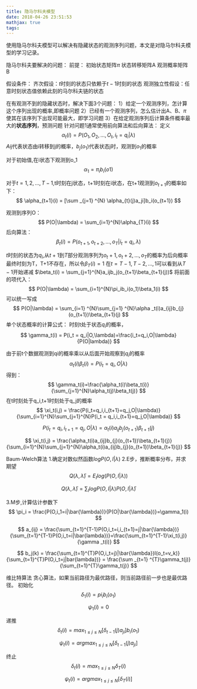 ```yaml
---
title: 隐马尔科夫模型
date: 2018-04-26 23:51:53
mathjax: true
tags:
---
```


使用隐马尔科夫模型可以解决有隐藏状态的观测序列问题，本文是对隐马尔科夫模型的学习记录。

<!-- more -->

隐马尔科夫要解决的问题：
前提：
初始状态矩阵$\pi$
状态转移矩阵A
观测概率矩阵B

假设条件：
齐次假设：$t$时刻的状态只依赖于$t-1$时刻的状态
观测独立性假设：任意时刻状态值依赖此刻的马尔科夫链的状态

在有观测不到的隐藏状态时，解决下面3个问题：
1）给定一个观测序列，怎计算这个序列出现的概率,即概率问题
2）已经有一个观测序列，怎么估计出A、B、$\pi$使其在该序列下出现可能最大，即学习问题
3）在给定观测序列后计算条件概率最大的**状态序列**，预测问题
针对问题1通常使用前向算法和后向算法：
定义
$$
\alpha_t(i) = P(O_1,O_2,...,O_t,i_t=q_i|\lambda)
$$
$A{ij}$代表状态由i转移到j的概率，$b_{j}(o_1)$代表状态j时，观测到$o_1$的概率

对于初始值,在i状态下观测到o_1
$$
\alpha_1 = \pi_ib_i(o1)
$$

对于$t=1,2,...,T-1$,t时刻在j状态，t+1时刻在i状态，在t+1观测到$o_{t+1}$的概率如下：
$$
\alpha_{t+1}(i) = [\sum _{j=1} ^{N} \alpha_{t}(j)a_ji]b_i(o_{t+1})
$$

观测到序列O：
$$
P(O|\lambda) = \sum_{i=1}^{N}\alpha_{T}(i)
$$
后向算法：
$$
\beta_t(i) = P(o_{t+1},o_{t+2},...,o_T|i_t=q_i,\lambda)
$$

$t$时刻的状态为$q_i$,从$t+1$到$T$部分观测序列为$o_t+1,o_t+2,...,o_T$的概率为后向概率
最终时刻为T，T+1不存在，所以令$\beta_T(i) = 1$
在$t = T-1,T-2,...,1$可以看到从$T-1$开始递减
$\beta_t(i) = \sum_{j=1}^{N}a_ijb_j(o_{t+1}\beta_{t+1}(j))$
将前面的项代入：
$$
P(O|\lambda) = \sum_{i=1}^{N}\pi_ib_i(o_1)\beta_1(i)
$$
可以统一写成
$$
P(O|\lambda) = \sum_{i=1} ^{N}\sum_{j=1} ^{N}\alpha _t(i)a_{ij}b_{j}(o_{t+1})\beta_{t+1}(j)
$$
单个状态概率的计算公式：
时刻t处于状态$q_i$的概率，
$$
\gamma_t(i) = P(i_t = q_i|O,\lambda)=\frac{i_t=q_i,O|\lambda}{P(O|lambda)}
$$

由于前t个数据观测到qi的概率乘以从后面开始观察到$q_i$的概率
$$
\alpha_ t(i)\beta _t(i) = P(i_t=q_i,O|\lambda)
$$
得到：
$$
\gamma_t(i)=\frac{\alpha_t(i)\beta_t(i)}{\sum_{j=1}^{N}\alpha_t(j)\beta_t(j)}
$$
在t时刻处于q_i,t+1时刻处于q_j的概率
$$
\xi_t(i,j) = \frac{P(i_t=q_i,i_{t+1}=q_j,O|\lambda)}{\sum_{i=1}^{N}\sum_{j=1}^{N}P(i_t = q_i,i_{t+1}=q_j,O|\lambda)}
$$

$$
P(i_t=q_i,i_{t+1}=q_j,O|\lambda) = \alpha_t(i)a_{ij}b_{j}(o_{t+1})\beta_{t+1}(j)
$$

$$
\xi_t(i,j) = \frac{\alpha_t(i)a_{ij}b_{j}(o_{t+1})\beta_{t+1}(j)}{\sum_{i=1}^{N}\sum_{j=1}^{N}\alpha_t(i)a_{ij}b_{j}(o_{t+1})\beta_{t+1}(j)}
$$

Baum-Welch算法
1.确定对数似然函数$logP(O,I|\lambda)$
2.E步，推断概率分布，并求期望
$$
Q(\lambda,\bar{\lambda}) = E_Ilog(P(O,I|\lambda))
$$

$$
Q(\lambda,\bar{\lambda}) = \sum_{I}logP(O,I|\lambda)P(O,I|\bar{\lambda})
$$

3.M步,计算估计参数下
$$
\pi_i = \frac{P(O,i_1=i|\bar{\lambda})}{P(O|\bar{\lambda})}=\gamma_1(i)
$$

$$
a_{ij} = \frac{\sum_{t=1}^{T-1}P(O,i_t=i,i_{t+1}=j|\bar{\lambda})}{\sum_{t=1}^{T-1}P(O,i_t=i|\bar{lambda})}=\frac{\sum_{t=1}^{T-1}\xi_t(i,j)}{\gamma _t(i)}
$$

$$
b_j(k) = \frac{\sum_{t=1}^{T}P(O,i_t=j)|\bar{\lambda})I(o_t=v_k)}{\sum_{t=1}^{T}P(O,i_t=j|bar{lambda})} = \frac{\sum _{t=1} ^{T}\gamma_t(j)}{\sum_{t=1}^{T}\gamma_t(j)}
$$


维比特算法
贪心算法，如果当前路径为最优路径，则当前路径前一步也是最优路径。
初始化
$$
\delta_1(i) = pi_ib_i(o_1)
$$

$$
\psi_1(i)=0
$$


递推
$$
\delta_t(i) = max_{1\leqslant j \leqslant N} [\delta _{t-1}(j)a_{ji}]b_i(o_1)
$$

$$
\psi_t(i) = arg max_{1\leqslant j \leqslant N} [\delta _{t-1}(j)a_{ji}]
$$


终止
$$
\delta_t(i) = max_{1\leqslant j \leqslant N} \delta _T(i)
$$

$$
\psi_t(i) = arg max_{1\leqslant j \leqslant N} [\delta _{T}(i)]
$$

